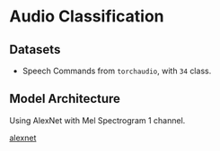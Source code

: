 # Audio Classification

## Datasets
- Speech Commands from `torchaudio`, with `34` class.

## Model Architecture
Using AlexNet with Mel Spectrogram 1 channel.

[alexnet](assets/alexnet.png)


